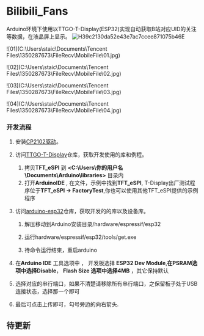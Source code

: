 # Bilibili_Fans
Arduino环境下使用以TTGO-T-Display(ESP32)实现自动获取B站对应UID的关注等数据，在液晶屏上显示。
![H39c2130da52e43e7ac7ccee871075b46E](C:\Users\staic\Pictures\H39c2130da52e43e7ac7ccee871075b46E.jpg)

![01](C:\Users\staic\Documents\Tencent Files\1350287673\FileRecv\MobileFile\01.jpg)

![02](C:\Users\staic\Documents\Tencent Files\1350287673\FileRecv\MobileFile\02.jpg)

![03](C:\Users\staic\Documents\Tencent Files\1350287673\FileRecv\MobileFile\03.jpg)

![04](C:\Users\staic\Documents\Tencent Files\1350287673\FileRecv\MobileFile\04.jpg)

### 开发流程

1. 安装[CP2102驱动](https://www.silabs.com/developers/usb-to-uart-bridge-vcp-drivers)。

2. 访问[TTGO-T-Display](https://github.com/Xinyuan-LilyGO/TTGO-T-Display)仓库，获取开发使用的库和例程。

   1. 拷贝**TFT_eSPI** 到 **<C:\Users\你的用户名\Documents\Arduino\libraries>** 目录内
   2. 打开**ArduinoIDE** , 在文件，示例中找到**TFT_eSPI**, T-Display出厂测试程序位于**TFT_eSPI -> FactoryTest**,你也可以使用其他TFT_eSPI提供的示例程序

3. 访问[arduino-esp32](https://github.com/espressif/arduino-esp32)仓库，获取开发的的库以及设备库。

   1. 解压移动到Arduino安装目录/hardware/espressif/esp32

   2. 运行hardware/espressif/esp32/tools/get.exe

   3. 待命令运行结束，重启arduino

4. 在**Arduino IDE** 工具选项中 ， 开发板选择 **ESP32 Dev Module**,**在PSRAM选项中选择Disable**， **Flash Size 选项中选择4MB** ，其它保持默认
5. 选择对应的串行端口，如果不清楚请移除所有串行端口，之保留板子处于USB连接状态，选择那一个即可
6. 最后可点击上传即可，勾号旁边的向右箭头.

## 待更新

